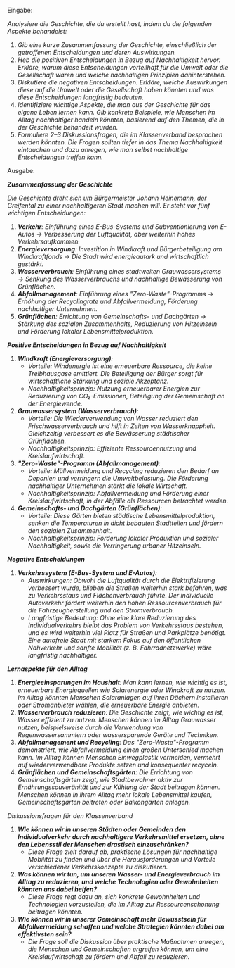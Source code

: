 Eingabe:

*Analysiere die Geschichte, die du erstellt hast, indem du die folgenden Aspekte behandelst:*

1. *Gib eine kurze Zusammenfassung der Geschichte, einschließlich der getroffenen Entscheidungen und deren Auswirkungen.*
2. *Heb die positiven Entscheidungen in Bezug auf Nachhaltigkeit hervor. Erkläre, warum diese Entscheidungen vorteilhaft für die Umwelt oder die Gesellschaft waren und welche nachhaltigen Prinzipien dahinterstehen.*
3. *Diskutiere die negativen Entscheidungen. Erkläre, welche Auswirkungen diese auf die Umwelt oder die Gesellschaft haben könnten und was diese Entscheidungen langfristig bedeuten.*
4. *Identifiziere wichtige Aspekte, die man aus der Geschichte für das eigene Leben lernen kann. Gib konkrete Beispiele, wie Menschen im Alltag nachhaltiger handeln könnten, basierend auf den Themen, die in der Geschichte behandelt wurden.*
5. *Formuliere 2–3 Diskussionsfragen, die im Klassenverband besprochen werden könnten. Die Fragen sollten tiefer in das Thema Nachhaltigkeit eintauchen und dazu anregen, wie man selbst nachhaltige Entscheidungen treffen kann.*

Ausgabe:

***Zusammenfassung der Geschichte***

*Die Geschichte dreht sich um Bürgermeister Johann Heinemann, der Greifental zu einer nachhaltigeren Stadt machen will. Er steht vor fünf wichtigen Entscheidungen:*

1. ***Verkehr**: Einführung eines E-Bus-Systems und Subventionierung von E-Autos → Verbesserung der Luftqualität, aber weiterhin hohes Verkehrsaufkommen.*
2. ***Energieversorgung**: Investition in Windkraft und Bürgerbeteiligung am Windkraftfonds → Die Stadt wird energieautark und wirtschaftlich gestärkt.*
3. ***Wasserverbrauch**: Einführung eines stadtweiten Grauwassersystems → Senkung des Wasserverbrauchs und nachhaltige Bewässerung von Grünflächen.*
4. ***Abfallmanagement**: Einführung eines "Zero-Waste"-Programms → Erhöhung der Recyclingrate und Abfallvermeidung, Förderung nachhaltiger Unternehmen.*
5. ***Grünflächen**: Errichtung von Gemeinschafts- und Dachgärten → Stärkung des sozialen Zusammenhalts, Reduzierung von Hitzeinseln und Förderung lokaler Lebensmittelproduktion.*

***Positive Entscheidungen in Bezug auf Nachhaltigkeit***

1. ***Windkraft (Energieversorgung)**:*
   * *Vorteile: Windenergie ist eine erneuerbare Ressource, die keine Treibhausgase emittiert. Die Beteiligung der Bürger sorgt für wirtschaftliche Stärkung und soziale Akzeptanz.*
   * *Nachhaltigkeitsprinzip: Nutzung erneuerbarer Energien zur Reduzierung von CO₂-Emissionen, Beteiligung der Gemeinschaft an der Energiewende.*
2. ***Grauwassersystem (Wasserverbrauch)**:*
   * *Vorteile: Die Wiederverwendung von Wasser reduziert den Frischwasserverbrauch und hilft in Zeiten von Wasserknappheit. Gleichzeitig verbessert es die Bewässerung städtischer Grünflächen.*
   * *Nachhaltigkeitsprinzip: Effiziente Ressourcennutzung und Kreislaufwirtschaft.*
3. ***"Zero-Waste"-Programm (Abfallmanagement)**:*
   * *Vorteile: Müllvermeidung und Recycling reduzieren den Bedarf an Deponien und verringern die Umweltbelastung. Die Förderung nachhaltiger Unternehmen stärkt die lokale Wirtschaft.*
   * *Nachhaltigkeitsprinzip: Abfallvermeidung und Förderung einer Kreislaufwirtschaft, in der Abfälle als Ressourcen betrachtet werden.*
4. ***Gemeinschafts- und Dachgärten (Grünflächen)**:*
   * *Vorteile: Diese Gärten bieten städtische Lebensmittelproduktion, senken die Temperaturen in dicht bebauten Stadtteilen und fördern den sozialen Zusammenhalt.*
   * *Nachhaltigkeitsprinzip: Förderung lokaler Produktion und sozialer Nachhaltigkeit, sowie die Verringerung urbaner Hitzeinseln.*

***Negative Entscheidungen***

1. ***Verkehrssystem (E-Bus-System und E-Autos)**:*
   * *Auswirkungen: Obwohl die Luftqualität durch die Elektrifizierung verbessert wurde, blieben die Straßen weiterhin stark befahren, was zu Verkehrsstaus und Flächenverbrauch führte. Der individuelle Autoverkehr fördert weiterhin den hohen Ressourcenverbrauch für die Fahrzeugherstellung und den Stromverbrauch.*
   * *Langfristige Bedeutung: Ohne eine klare Reduzierung des Individualverkehrs bleibt das Problem von Verkehrsstaus bestehen, und es wird weiterhin viel Platz für Straßen und Parkplätze benötigt. Eine autofreie Stadt mit starkem Fokus auf den öffentlichen Nahverkehr und sanfte Mobilität (z. B. Fahrradnetzwerke) wäre langfristig nachhaltiger.*

***Lernaspekte für den Alltag***

1. ***Energieeinsparungen im Haushalt**: Man kann lernen, wie wichtig es ist, erneuerbare Energiequellen wie Solarenergie oder Windkraft zu nutzen. Im Alltag könnten Menschen Solaranlagen auf ihren Dächern installieren oder Stromanbieter wählen, die erneuerbare Energie anbieten.*
2. ***Wasserverbrauch reduzieren**: Die Geschichte zeigt, wie wichtig es ist, Wasser effizient zu nutzen. Menschen können im Alltag Grauwasser nutzen, beispielsweise durch die Verwendung von Regenwassersammlern oder wassersparende Geräte und Techniken.*
3. ***Abfallmanagement und Recycling**: Das "Zero-Waste"-Programm demonstriert, wie Abfallvermeidung einen großen Unterschied machen kann. Im Alltag können Menschen Einwegplastik vermeiden, vermehrt auf wiederverwendbare Produkte setzen und konsequenter recyceln.*
4. ***Grünflächen und Gemeinschaftsgärten**: Die Errichtung von Gemeinschaftsgärten zeigt, wie Stadtbewohner aktiv zur Ernährungssouveränität und zur Kühlung der Stadt beitragen können. Menschen können in ihrem Alltag mehr lokale Lebensmittel kaufen, Gemeinschaftsgärten beitreten oder Balkongärten anlegen.*

*Diskussionsfragen für den Klassenverband*

1. ***Wie können wir in unseren Städten oder Gemeinden den Individualverkehr durch nachhaltigere Verkehrsmittel ersetzen, ohne den Lebensstil der Menschen drastisch einzuschränken?***
   * *Diese Frage zielt darauf ab, praktische Lösungen für nachhaltige Mobilität zu finden und über die Herausforderungen und Vorteile verschiedener Verkehrskonzepte zu diskutieren.*
2. ***Was können wir tun, um unseren Wasser- und Energieverbrauch im Alltag zu reduzieren, und welche Technologien oder Gewohnheiten könnten uns dabei helfen?***
   * *Diese Frage regt dazu an, sich konkrete Gewohnheiten und Technologien vorzustellen, die im Alltag zur Ressourcenschonung beitragen könnten.*
3. ***Wie können wir in unserer Gemeinschaft mehr Bewusstsein für Abfallvermeidung schaffen und welche Strategien könnten dabei am effektivsten sein?***
   * *Die Frage soll die Diskussion über praktische Maßnahmen anregen, die Menschen und Gemeinschaften ergreifen können, um eine Kreislaufwirtschaft zu fördern und Abfall zu reduzieren.*